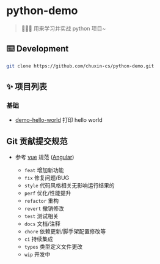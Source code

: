 # python-demo
> 🍉🍉🍉 用来学习并实战 python 项目~

## ⌨️ Development
```bash
git clone https://github.com/chuxin-cs/python-demo.git
```

## ✨ 项目列表
### 基础
- [demo-hello-world](https://github.com/chuxin-cs/python-demo/tree/master/demo-hello-world) 打印 hello world


## Git 贡献提交规范

- 参考 [vue](https://github.com/vuejs/vue/blob/dev/.github/COMMIT_CONVENTION.md) 规范 ([Angular](https://github.com/conventional-changelog/conventional-changelog/tree/master/packages/conventional-changelog-angular))

  - `feat` 增加新功能
  - `fix` 修复问题/BUG
  - `style` 代码风格相关无影响运行结果的
  - `perf` 优化/性能提升
  - `refactor` 重构
  - `revert` 撤销修改
  - `test` 测试相关
  - `docs` 文档/注释
  - `chore` 依赖更新/脚手架配置修改等
  - `ci` 持续集成
  - `types` 类型定义文件更改
  - `wip` 开发中
